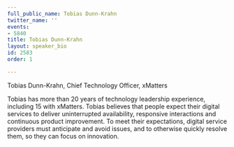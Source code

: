 ```yaml
---
full_public_name: Tobias Dunn-Krahn
twitter_name: ''
events:
- 5840
title: Tobias Dunn-Krahn
layout: speaker_bio
id: 2583
order: 1

---
```

Tobias Dunn-Krahn, Chief Technology Officer, xMatters

Tobias has more than 20 years of technology leadership experience, including 15 with xMatters. Tobias believes that people expect their digital services to deliver uninterrupted availability, responsive interactions and continuous product improvement. To meet their expectations, digital service providers must anticipate and avoid issues, and to otherwise quickly resolve them, so they can focus on innovation.